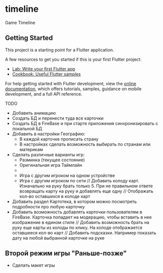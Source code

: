 # timeline

Game Timeline

## Getting Started

This project is a starting point for a Flutter application.

A few resources to get you started if this is your first Flutter project:

- [Lab: Write your first Flutter app](https://docs.flutter.dev/get-started/codelab)
- [Cookbook: Useful Flutter samples](https://docs.flutter.dev/cookbook)

For help getting started with Flutter development, view the
[online documentation](https://docs.flutter.dev/), which offers tutorials,
samples, guidance on mobile development, and a full API reference.


TODO
* Добавить анимацию
* Создать БД и перенести туда все карточки
* Создать БД в FireBase и при старте приложения синхронизировать с локальной БД
* Добавить в настройки Географию: 
  * В каждой карточке прописать страну
  * В настройках сделать возможность выбирать по странам или материкам
* Сделать различные варианты игр:
  * Разминка (текущее состояние)
  * Оригинальная игра Таймлайн
  * 
  * Игра с другим игроком на одном устройстве
  * Игра с другим игроком по сети
// Добавить колоду карт. Изначально на руку брать только 5. При не правильном ответе возвращать карту на руку и добавлять еще одну
// Отображать кол-во оставшихся в колоде карт
* Добавить раздел Картотека, в котором можно посмотреть подробности про любую карточку
* Добавить возможность добавлять карточки пользователям в FireBase. Карточка попадает на модерацию, чтобы вставить в нее изображение в едином стиле
// Добавить возможность брать на руку еще карты из колоды по клику. На колоде отображается оставшееся кол-во карт
// Добавить подсказки. Например показать дату на любой выбранной карточке на руке

Второй режим игры "Раньше-позже"
- 
- Сделать макет игры 
